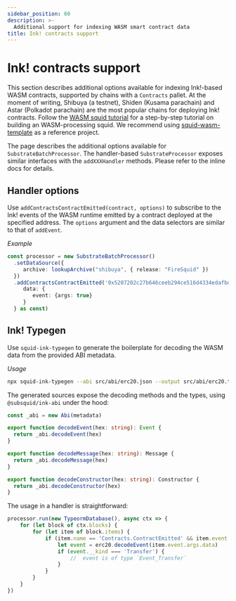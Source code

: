```yaml
---
sidebar_position: 60
description: >-
  Additional support for indexing WASM smart contract data
title: Ink! contracts support
---
```


# Ink! contracts support

This section describes additional options available for indexing Ink!-based WASM contracts, supported by chains with a `Contracts` pallet. At the moment of writing, Shibuya (a testnet), Shiden (Kusama parachain) and Astar (Polkadot parachain) are the most popular chains for deploying Ink! contracts. Follow the [WASM squid tutorial](/tutorials/create-a-wasm-processing-squid) for a step-by-step tutorial on building an WASM-processing squid. We recommend using [squid-wasm-template](https://github.com/subsquid/squid-wasm-template) as a reference project.

The page describes the additional options available for `SubstrateBatchProcessor`. The handler-based `SubstrateProcessor` exposes similar interfaces with the `addXXXHandler` methods. Please refer to the inline docs for details.

## Handler options


Use `addContractsContractEmitted(contract, options)` to subscribe to the Ink! events of the WASM runtime emitted by a contract deployed at the specified address. The `options` argument and the data selectors are similar to that of `addEvent`. 

*Example*
```ts
const processor = new SubstrateBatchProcessor()
  .setDataSource({
     archive: lookupArchive("shibuya", { release: "FireSquid" })
  })
  .addContractsContractEmitted('0x5207202c27b646ceeb294ce516d4334edafbd771f869215cb070ba51dd7e2c72', {
     data: {
        event: {args: true}
     }
  } as const)
```

## Ink! Typegen

Use `squid-ink-typegen` to generate the boilerplate for decoding the WASM data from the provided ABI metadata.

*Usage*
```bash
npx squid-ink-typegen --abi src/abi/erc20.json --output src/abi/erc20.ts
```

The generated sources expose the decoding methods and the types, using `@subsquid/ink-abi` under the hood:

```typescript title="src/abi/erc20.ts"
const _abi = new Abi(metadata)

export function decodeEvent(hex: string): Event {
  return _abi.decodeEvent(hex)
}

export function decodeMessage(hex: string): Message {
  return _abi.decodeMessage(hex)
}

export function decodeConstructor(hex: string): Constructor {
  return _abi.decodeConstructor(hex)
}
```

The usage in a handler is straightforward:
```ts
processor.run(new TypeormDatabase(), async ctx => {
    for (let block of ctx.blocks) {
        for (let item of block.items) {
            if (item.name == 'Contracts.ContractEmitted' && item.event.args.contract == CONTRACT_ADDRESS) {
                let event = erc20.decodeEvent(item.event.args.data) 
                if (event.__kind === 'Transfer') {
                    //  event is of type `Event_Transfer` 
                }
            }
        }
    }
})
```